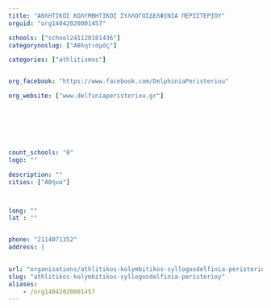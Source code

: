 ```yaml
---
title: "ΑΘΛΗΤΙΚΟΣ ΚΟΛΥΜΒΗΤΙΚΟΣ ΣΥΛΛΟΓΟΣΔΕΛΦΙΝΙΑ ΠΕΡΙΣΤΕΡΙΟΥ"
orguid: "org14042020001457"

schools: ["school241120181436"]
categorynoslug: ["Αθλητισμός"]

categories: ["athlitismos"]


org_facebook: "https://www.facebook.com/DelphiniaPeristeriou"

org_website: ["www.delfiniaperisteriou.gr"]







count_schools: "0"
logo: ""

description: ""
cities: ["Αθήνα"]



long: ""
lat : ""


phone: "2114071352"
address: |
    

url: "organisations/athlitikos-kolymbitikos-syllogosdelfinia-peristerioy/athina/athlitismos"
slug: "athlitikos-kolymbitikos-syllogosdelfinia-peristerioy"
aliases:
    - /org14042020001457
---
```



